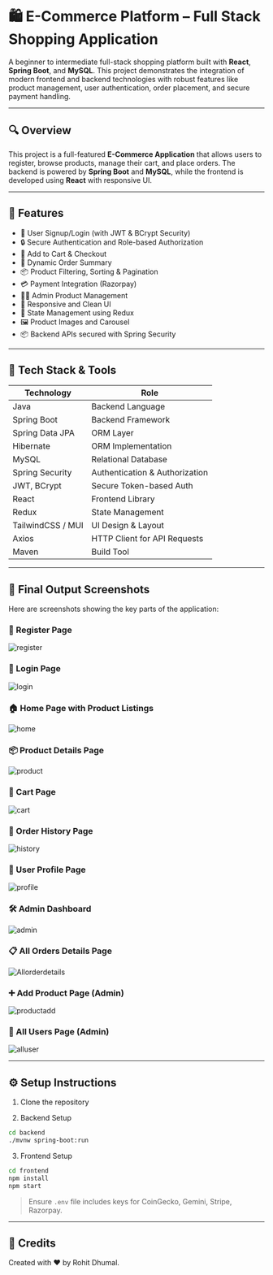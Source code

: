 # 🛍️ E-Commerce Platform – Full Stack Shopping Application

A beginner to intermediate full-stack shopping platform built with **React**, **Spring Boot**, and **MySQL**. This project demonstrates the integration of modern frontend and backend technologies with robust features like product management, user authentication, order placement, and secure payment handling.

---

## 🔍 Overview

This project is a full-featured **E-Commerce Application** that allows users to register, browse products, manage their cart, and place orders. The backend is powered by **Spring Boot** and **MySQL**, while the frontend is developed using **React** with responsive UI.

---

## 🚀 Features

- 👤 User Signup/Login (with JWT & BCrypt Security)  
- 🔒 Secure Authentication and Role-based Authorization  
- 🛒 Add to Cart & Checkout  
- 🧾 Dynamic Order Summary  
- 📦 Product Filtering, Sorting & Pagination  
- 💳 Payment Integration (Razorpay)  
- 🧑‍💼 Admin Product Management  
- 📱 Responsive and Clean UI  
- 🧠 State Management using Redux  
- 🖼️ Product Images and Carousel  
- 📦 Backend APIs secured with Spring Security  

---

## 🧩 Tech Stack & Tools

| Technology       | Role                            |
|------------------|----------------------------------|
| Java             | Backend Language                |
| Spring Boot      | Backend Framework               |
| Spring Data JPA  | ORM Layer                       |
| Hibernate        | ORM Implementation              |
| MySQL            | Relational Database             |
| Spring Security  | Authentication & Authorization  |
| JWT, BCrypt      | Secure Token-based Auth         |
| React            | Frontend Library                |
| Redux            | State Management                |
| TailwindCSS / MUI| UI Design & Layout              |
| Axios            | HTTP Client for API Requests    |
| Maven            | Build Tool                      |

---

## 📸 Final Output Screenshots

Here are screenshots showing the key parts of the application:

### 📝 Register Page
![register](./ecomShot/register.png)

### 🔐 Login Page
![login](./ecomShot/login.png)

### 🏠 Home Page with Product Listings
![home](./ecomShot/home.png)

### 📦 Product Details Page
![product](./ecomShot/product.png)

### 🛒 Cart Page
![cart](./ecomShot/cart.png)

### 📜 Order History Page
![history](./ecomShot/history.png)

### 👤 User Profile Page
![profile](./ecomShot/profile.png)

### 🛠️ Admin Dashboard
![admin](./ecomShot/admin.png)

### 📋 All Orders Details Page
![Allorderdetails](./ecomShot/Allorderdetails.png)

### ➕ Add Product Page (Admin)
![productadd](./ecomShot/productadd.png)

### 👥 All Users Page (Admin)
![alluser](./ecomShot/alluser.png)

---

## ⚙️ Setup Instructions

1. Clone the repository

2. Backend Setup

```bash
cd backend
./mvnw spring-boot:run
```

3. Frontend Setup

```bash
cd frontend
npm install
npm start
```

> Ensure `.env` file includes keys for CoinGecko, Gemini, Stripe, Razorpay.

---

## 🙌 Credits

Created with ❤️ by Rohit Dhumal.

